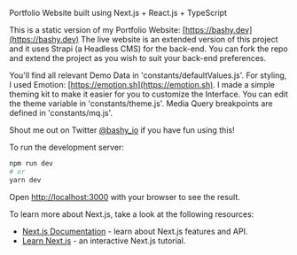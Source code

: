 Portfolio Website built using Next.js + React.js + TypeScript

This is a static version of my Portfolio Website: [https://bashy.dev](https://bashy.dev)
The live website is an extended version of this project and it uses Strapi (a Headless CMS) for the back-end.
You can fork the repo and extend the project as you wish to suit your back-end preferences.

You'll find all relevant Demo Data in 'constants/defaultValues.js'.
For styling, I used Emotion: [https://emotion.sh](https://emotion.sh).
I made a simple theming kit to make it easier for you to customize the Interface.
You can edit the theme variable in 'constants/theme.js'.
Media Query breakpoints are defined in 'constants/mq.js'.

Shout me out on Twitter [@bashy_io](https://twitter.com/bashy_io) if you have fun using this!

To run the development server:

```bash
npm run dev
# or
yarn dev
```

Open [http://localhost:3000](http://localhost:3000) with your browser to see the result.

To learn more about Next.js, take a look at the following resources:

- [Next.js Documentation](https://nextjs.org/docs) - learn about Next.js features and API.
- [Learn Next.js](https://nextjs.org/learn) - an interactive Next.js tutorial.
